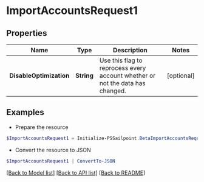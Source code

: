 # ImportAccountsRequest1
## Properties

Name | Type | Description | Notes
------------ | ------------- | ------------- | -------------
**DisableOptimization** | **String** | Use this flag to reprocess every account whether or not the data has changed. | [optional] 

## Examples

- Prepare the resource
```powershell
$ImportAccountsRequest1 = Initialize-PSSailpoint.BetaImportAccountsRequest1  -DisableOptimization true
```

- Convert the resource to JSON
```powershell
$ImportAccountsRequest1 | ConvertTo-JSON
```

[[Back to Model list]](../README.md#documentation-for-models) [[Back to API list]](../README.md#documentation-for-api-endpoints) [[Back to README]](../README.md)

